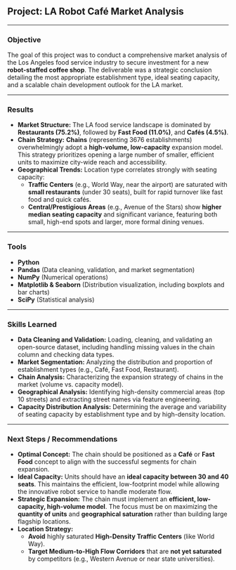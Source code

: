 ## Project: LA Robot Café Market Analysis

---

### **Objective**

The goal of this project was to conduct a comprehensive market analysis of the Los Angeles food service industry to secure investment for a new **robot-staffed coffee shop**. The deliverable was a strategic conclusion detailing the most appropriate establishment type, ideal seating capacity, and a scalable chain development outlook for the LA market.

---

### **Results**

* **Market Structure:** The LA food service landscape is dominated by **Restaurants ($\text{75.2\%}$)**, followed by **Fast Food ($\text{11.0\%}$)**, and **Cafés ($\text{4.5\%}$)**.
* **Chain Strategy:** **Chains** (representing $\text{3676}$ establishments) overwhelmingly adopt a **high-volume, low-capacity** expansion model. This strategy prioritizes opening a large number of smaller, efficient units to maximize city-wide reach and accessibility.
* **Geographical Trends:** Location type correlates strongly with seating capacity:
    * **Traffic Centers** (e.g., World Way, near the airport) are saturated with **small restaurants** (under $\text{30}$ seats), built for rapid turnover like fast food and quick cafés.
    * **Central/Prestigious Areas** (e.g., Avenue of the Stars) show **higher median seating capacity** and significant variance, featuring both small, high-end spots and larger, more formal dining venues.

---

### **Tools**

* **Python**
* **Pandas** (Data cleaning, validation, and market segmentation)
* **NumPy** (Numerical operations)
* **Matplotlib & Seaborn** (Distribution visualization, including boxplots and bar charts)
* **SciPy** (Statistical analysis)

---

### **Skills Learned**

* **Data Cleaning and Validation:** Loading, cleaning, and validating an open-source dataset, including handling missing values in the chain column and checking data types.
* **Market Segmentation:** Analyzing the distribution and proportion of establishment types (e.g., Café, Fast Food, Restaurant).
* **Chain Analysis:** Characterizing the expansion strategy of chains in the market (volume vs. capacity model).
* **Geographical Analysis:** Identifying high-density commercial areas (top 10 streets) and extracting street names via feature engineering.
* **Capacity Distribution Analysis:** Determining the average and variability of seating capacity by establishment type and by high-density location.

---

### **Next Steps / Recommendations**

* **Optimal Concept:** The chain should be positioned as a **Café** or **Fast Food** concept to align with the successful segments for chain expansion.
* **Ideal Capacity:** Units should have an **ideal capacity between $\text{30}$ and $\text{40}$ seats**. This maintains the efficient, low-footprint model while allowing the innovative robot service to handle moderate flow.
* **Strategic Expansion:** The chain must implement an **efficient, low-capacity, high-volume model**. The focus must be on maximizing the **quantity of units** and **geographical saturation** rather than building large flagship locations.
* **Location Strategy:**
    * **Avoid** highly saturated **High-Density Traffic Centers** (like World Way).
    * **Target Medium-to-High Flow Corridors** that are **not yet saturated** by competitors (e.g., Western Avenue or near state universities).
